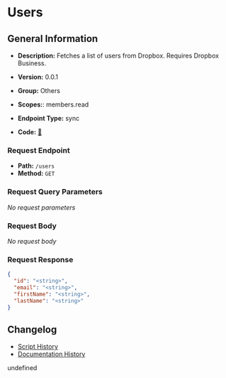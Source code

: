 # Users

## General Information
- **Description:** Fetches a list of users from Dropbox. Requires Dropbox Business.

- **Version:** 0.0.1
- **Group:** Others
- **Scopes:**: members.read
- **Endpoint Type:** sync
- **Code:** [🔗](https://github.com/NangoHQ/integration-templates/tree/main/integrations/dropbox/syncs/users.ts)

### Request Endpoint

- **Path:** `/users`
- **Method:** `GET`

### Request Query Parameters

_No request parameters_

### Request Body

_No request body_

### Request Response

```json
{
  "id": "<string>",
  "email": "<string>",
  "firstName": "<string>",
  "lastName": "<string>"
}
```

## Changelog


- [Script History](https://github.com/NangoHQ/integration-templates/commits/main/integrations/dropbox/syncs/users.ts)
- [Documentation History](https://github.com/NangoHQ/integration-templates/commits/main/integrations/dropbox/syncs/users.md)

<!-- END  GENERATED CONTENT -->

undefined